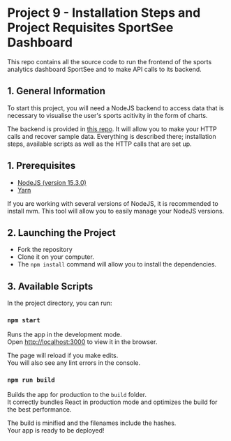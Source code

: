 # Project 9 - Installation Steps and Project Requisites SportSee Dashboard

This repo contains all the source code to run the frontend of the sports analytics dashboard SportSee and to make API calls to its backend.

## 1. General Information

To start this project, you will need a NodeJS backend to access data that is necessary to visualise the user's sports acitivity in the form of charts.

The backend is provided in [this repo](https://github.com/OpenClassrooms-Student-Center/P9-front-end-dashboard). It will allow you to make your HTTP calls and recover sample data. Everything is described there; installation steps, available scripts as well as the HTTP calls that are set up.

## 1. Prerequisites

- [NodeJS (version 15.3.0)](https://nodejs.org/en/)
- [Yarn](https://yarnpkg.com/)

If you are working with several versions of NodeJS, it is recommended to install nvm. This tool will allow you to easily manage your NodeJS versions.

## 2. Launching the Project

- Fork the repository
- Clone it on your computer.
- The `npm install` command will allow you to install the dependencies.

## 3. Available Scripts

In the project directory, you can run:

### `npm start`

Runs the app in the development mode.\
Open [http://localhost:3000](http://localhost:3000) to view it in the browser.

The page will reload if you make edits.\
You will also see any lint errors in the console.

### `npm run build`

Builds the app for production to the `build` folder.\
It correctly bundles React in production mode and optimizes the build for the best performance.

The build is minified and the filenames include the hashes.\
Your app is ready to be deployed!
